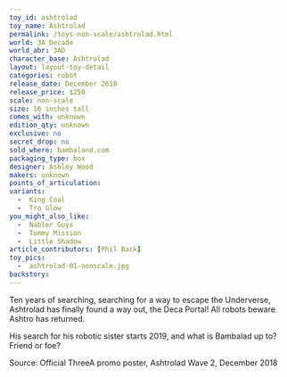 ```yaml
---
toy_id: ashtrolad
toy_name: Ashtrolad
permalink: /toys-non-scale/ashtrolad.html
world: 3A Decade
world_abr: 3AD
character_base: Ashtrolad
layout: layout-toy-detail
categories: robot
release_date: December 2018
release_price: $250
scale: non-scale
size: 16 inches tall
comes_with: unknown
edition_qty: unknown
exclusive: no
secret_drop: no
sold_where: bambaland.com
packaging_type: box
designer: Ashley Wood
makers: unknown
points_of_articulation:
variants: 
  -  King Coal
  -  Tro Glow
you_might_also_like:
  -  Nabler Guys
  -  Tommy Mission
  -  Little Shadow  
article_contributors: [Phil Back]
toy_pics: 
  -  ashtrolad-01-nonscale.jpg
backstory:
---
```

Ten years of searching, searching for a way to escape the Underverse, Ashtrolad has finally found a way out, the Deca Portal! All robots beware Ashtro has returned.

His search for his robotic sister starts 2019, and what is Bambalad up to? Friend or foe?

Source: Official ThreeA promo poster, Ashtrolad Wave 2, December 2018 